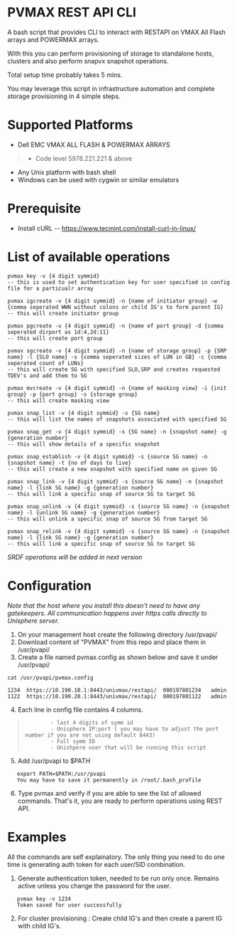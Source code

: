 # PVMAX REST API CLI

A bash script that provides CLI to interact with RESTAPI on VMAX All Flash arrays and POWERMAX arrays. 

With this you can perform provisioning of storage to standalone hosts, clusters and also perform snapvx snapshot operations.

Total setup time probably takes 5 mins. 

You may leverage this script in infrastructure automation and complete storage provisioning in 4 simple steps.
# Supported Platforms
*  Dell EMC VMAX ALL FLASH & POWERMAX ARRAYS 
>  - Code level 5978.221.221 & above
*  Any Unix platform with bash shell 
*  Windows can be used with cygwin or similar emulators

# Prerequisite
*  Install cURL -- https://www.tecmint.com/install-curl-in-linux/

# List of available operations
```
pvmax key -v {4 digit symmid}
-- this is used to set authentication key for user specified in config file for a particualr array

pvmax igcreate -v {4 digit symmid} -n {name of initiator group} -w {comma seperated WWN without colons or child IG's to form parent IG}
-- this will create initiator group

pvmax pgcreate -v {4 digit symmid} -n {name of port group} -d {comma seperated dirport as 1d:4,2d:11}
-- this will create port group

pvmax sgcreate -v {4 digit symmid} -n {name of storage group} -p {SRP name} -l {SLO name} -s {comma seperated sizes of LUN in GB} -c {comma seperated count of LUNs}
-- this will create SG with specified SLO,SRP and creates requested TDEV's and add them to SG

pvmax mvcreate -v {4 digit symmid} -n {name of masking view} -i {init group} -p {port group} -s {storage group}
-- this will create masking view

pvmax snap_list -v {4 digit symmid} -s {SG name}
-- this will list the names of snapshots associated with specified SG

pvmax snap_get -v {4 digit symmid} -s {SG name} -n {snapshot name} -g {generation number}
-- this will show details of a specific snapshot

pvmax snap_establish -v {4 digit symmid} -s {source SG name} -n {snapshot name} -t {no of days to live}
-- this will create a new snapshot with specified name on given SG

pvmax snap_link -v {4 digit symmid} -s {source SG name} -n {snapshot name} -l {link SG name} -g {generation number}
-- this will link a specific snap of source SG to target SG

pvmax snap_unlink -v {4 digit symmid} -s {source SG name} -n {snapshot name} -l {unlink SG name} -g {generation number}
-- this will unlink a specific snap of source SG from target SG

pvmax snap_relink -v {4 digit symmid} -s {source SG name} -n {snapshot name} -l {link SG name} -g {generation number}
-- this will link a specific snap of source SG to target SG
```


  *SRDF operations will be added in next version*

# Configuration
*Note that the host where you install this doesn't need to have any gatekeepers. 
All communication happens over https calls directly to Unisphere server.*

1. On your management host create the following directory /usr/pvapi/
2. Download content of "PVMAX" from this repo and place them in /usr/pvapi/
3. Create a file named pvmax.config as shown below and save it under /usr/pvapi/

```
cat /usr/pvapi/pvmax.config

1234  https://10.190.10.1:8443/univmax/restapi/  000197801234   admin
1122  https://10.190.20.1:8443/univmax/restapi/  000197801122   admin 
```

4. Each line in config file contains 4 columns. 
>             - last 4 digits of symm id
>             - Unisphere IP:port ( you may have to adjust the port number if you are not using default 8443)
>             - Full symm ID
>             - Unishpere user that will be running this script

5. Add /usr/pvapi to $PATH
```
   export PATH=$PATH:/usr/pvapi
   You may have to save it permanently in /root/.bash_profile
```

6. Type pvmax and verify if you are able to see the list of allowed commands. That's it, you are ready to perform operations using REST API. 
   

# Examples
All the commands are self explainatory. The only thing you need to do one time is generating auth token for each user/SID combination.

1. Generate authentication token, needed to be run only once. Remains active unless you change the password for the user.
```
   pvmax key -v 1234
   Token saved for user successfully
```

2. For cluster provisioning :  Create child IG's and then create a parent IG with child IG's. 

